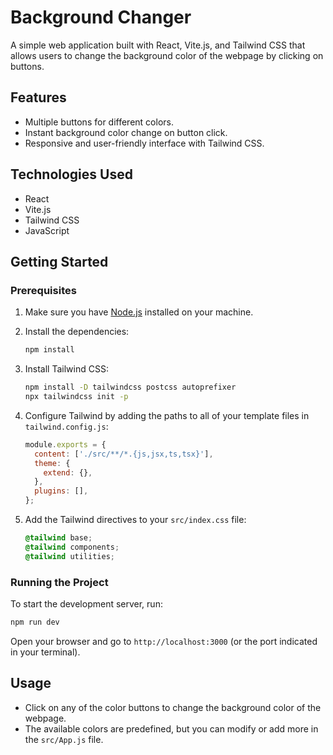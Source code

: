 # Background Changer 

A simple web application built with React, Vite.js, and Tailwind CSS that allows users to change the background color of the webpage by clicking on buttons.

## Features

- Multiple buttons for different colors.
- Instant background color change on button click.
- Responsive and user-friendly interface with Tailwind CSS.

## Technologies Used

- React
- Vite.js
- Tailwind CSS
- JavaScript

## Getting Started

### Prerequisites

1. Make sure you have [Node.js](https://nodejs.org/) installed on your machine.


2. Install the dependencies:

   ```bash
   npm install
   ```

3. Install Tailwind CSS:

   ```bash
   npm install -D tailwindcss postcss autoprefixer
   npx tailwindcss init -p
   ```

4. Configure Tailwind by adding the paths to all of your template files in `tailwind.config.js`:

   ```javascript
   module.exports = {
     content: ['./src/**/*.{js,jsx,ts,tsx}'],
     theme: {
       extend: {},
     },
     plugins: [],
   };
   ```

5. Add the Tailwind directives to your `src/index.css` file:

   ```css
   @tailwind base;
   @tailwind components;
   @tailwind utilities;
   ```

### Running the Project

To start the development server, run:

```bash
npm run dev
```

Open your browser and go to `http://localhost:3000` (or the port indicated in your terminal).

## Usage

- Click on any of the color buttons to change the background color of the webpage.
- The available colors are predefined, but you can modify or add more in the `src/App.js` file.
```

